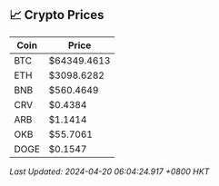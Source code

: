 ## 📈 Crypto Prices

| Coin | Price |
| ---- | ----- |
| BTC | $64349.4613 |
| ETH | $3098.6282 |
| BNB | $560.4649 |
| CRV | $0.4384 |
| ARB | $1.1414 |
| OKB | $55.7061 |
| DOGE | $0.1547 |

_Last Updated: 2024-04-20 06:04:24.917 +0800 HKT_